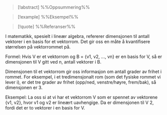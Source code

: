 
> [!abstract] %%Oppsummering%%
> 

> [!example] %%Eksempel%%
> 

> [!quote] %%Referanser%%
>


I matematikk, spesielt i lineær algebra, refererer dimensjonen til antall vektorer i en basis for et vektorrom. Det gir oss en måte å kvantifisere størrelsen på vektorrommet på.

Formel: Hvis V er et vektorrom og B = {v1, v2, ..., vn} er en basis for V, så er dimensjonen til V gitt ved n, antall vektorer i B.

Dimensjonen til et vektorrom gir oss informasjon om antall grader av frihet i rommet. For eksempel, i et tredimensjonalt rom (som det fysiske rommet vi lever i), er det tre grader av frihet (opp/ned, venstre/høyre, frem/bak), så dimensjonen er 3.

Eksempel: La oss si at vi har et vektorrom V som er spennet av vektorene {v1, v2}, hvor v1 og v2 er lineært uavhengige. Da er dimensjonen til V 2, fordi det er to vektorer i en basis for V.